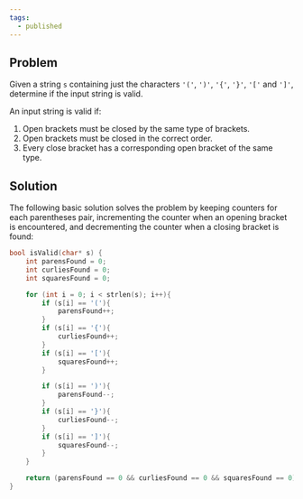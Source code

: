 ```yaml
---
tags:
  - published
---
```

## Problem 

Given a string `s` containing just the characters `'('`, `')'`, `'{'`, `'}'`, `'['` and `']'`, determine if the input string is valid.

An input string is valid if:

1. Open brackets must be closed by the same type of brackets.
2. Open brackets must be closed in the correct order.
3. Every close bracket has a corresponding open bracket of the same type.

## Solution

The following basic solution solves the problem by keeping counters for each parentheses pair, incrementing the counter when an opening bracket is encountered, and decrementing the counter when a closing bracket is found:

```C
bool isValid(char* s) {
    int parensFound = 0;
    int curliesFound = 0;
    int squaresFound = 0;

    for (int i = 0; i < strlen(s); i++){
        if (s[i] == '('){
            parensFound++;
        }
        if (s[i] == '{'){
            curliesFound++;
        }
        if (s[i] == '['){
            squaresFound++;
        }

        if (s[i] == ')'){
            parensFound--;
        }
        if (s[i] == '}'){
            curliesFound--;
        }
        if (s[i] == ']'){
            squaresFound--;
        }
    }

    return (parensFound == 0 && curliesFound == 0 && squaresFound == 0);
}
```
